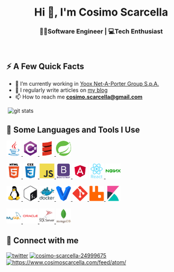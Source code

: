 <h1 align="center">Hi 👋, I'm Cosimo Scarcella</h1>
<h3 align="center">👨‍💻Software Engineer | 💻Tech Enthusiast</h3>
<br/>

<h2>⚡️ A Few Quick Facts</h2>

- 🔭 I’m currently working in <a href="https://www.ynap.com/">Yoox Net-A-Porter Group S.p.A.</a>
- 📝 I regularly write articles on <a href="https://www.cosimoscarcella.com">my blog</a>
- 📫 How to reach me **cosimo.scarcella@gmail.com**

<p>&nbsp;<img src="https://github-readme-stats.vercel.app/api?username=cosimoscarcella&show_icons=true&locale=en" alt="git stats" /></p>

<h2>🚀 Some Languages and Tools I Use</h2>

<p>
    <a href="https://www.java.com" target="_blank"> <img src="https://github.com/cosimoscarcella/cosimoscarcella/raw/main/images/logo-java.svg" alt="java" width="40" height="40"/> </a>
    <a href="https://www.w3schools.com/cs/" target="_blank"> <img src="https://github.com/cosimoscarcella/cosimoscarcella/raw/main/images/logo-csharp.svg" alt="csharp" width="40" height="40"/> </a>
    <a href="https://www.scala-lang.org" target="_blank"> <img src="https://github.com/cosimoscarcella/cosimoscarcella/raw/main/images/logo-scala.svg" alt="scala" width="40" height="40"/> </a>
    <a href="https://spring.io/" target="_blank"> <img src="https://github.com/cosimoscarcella/cosimoscarcella/raw/main/images/logo-spring.svg" alt="spring" width="40" height="40"/> </a>
    <br/><br/>
    <a href="https://www.w3.org/html/" target="_blank"> <img src="https://github.com/cosimoscarcella/cosimoscarcella/raw/main/images/logo-html5.svg" alt="html5" width="40" height="40"/> </a>
    <a href="https://www.w3schools.com/css/" target="_blank"> <img src="https://github.com/cosimoscarcella/cosimoscarcella/raw/main/images/logo-css3.svg" alt="css3" width="40" height="40"/> </a>
    <a href="https://developer.mozilla.org/en-US/docs/Web/JavaScript" target="_blank"> <img src="https://github.com/cosimoscarcella/cosimoscarcella/raw/main/images/logo-javascript.svg" alt="javascript" width="40" height="40"/> </a>
    <a href="https://getbootstrap.com" target="_blank"> <img src="https://github.com/cosimoscarcella/cosimoscarcella/raw/main/images/logo-bootstrap.svg" alt="bootstrap" width="40" height="40"/> </a>
    <a href="https://angular.io" target="_blank"> <img src="https://github.com/cosimoscarcella/cosimoscarcella/raw/main/images/logo-angular.svg" alt="angular" width="40" height="40"/></a>
    <a href="https://reactjs.org/" target="_blank"> <img src="https://github.com/cosimoscarcella/cosimoscarcella/raw/main/images/logo-react.svg" alt="react" width="40" height="40"/> </a>
    <a href="https://www.nginx.com" target="_blank"> <img src="https://github.com/cosimoscarcella/cosimoscarcella/raw/main/images/logo-nginx.svg" alt="nginx" width="40" height="40"/> </a>
    <br/><br/>
    <a href="https://www.linux.org/" target="_blank"> <img src="https://github.com/cosimoscarcella/cosimoscarcella/raw/main/images/logo-linux.svg" alt="linux" width="40" height="40"/> </a>
    <a href="https://www.gnu.org/software/bash/" target="_blank"> <img src="https://github.com/cosimoscarcella/cosimoscarcella/raw/main/images/logo-bash.svg" alt="bash" width="40" height="40"/> </a>
    <a href="https://www.docker.com/" target="_blank"> <img src="https://github.com/cosimoscarcella/cosimoscarcella/raw/main/images/logo-docker.svg" alt="docker" width="40" height="40"/> </a>
    <a href="https://www.vagrantup.com/" target="_blank"> <img src="https://github.com/cosimoscarcella/cosimoscarcella/raw/main/images/logo-vagrant.svg" alt="vagrant" width="40" height="40"/> </a>
    <a href="https://git-scm.com/" target="_blank"> <img src="https://github.com/cosimoscarcella/cosimoscarcella/raw/main/images/logo-git.svg" alt="git" width="40" height="40"/> </a>
    <a href="https://www.rabbitmq.com" target="_blank"> <img src="https://github.com/cosimoscarcella/cosimoscarcella/raw/main/images/logo-rabbitmq.svg" alt="rabbitMQ" width="40" height="40"/> </a>
    <a href="https://www.elastic.co/kibana" target="_blank"> <img src="https://github.com/cosimoscarcella/cosimoscarcella/raw/main/images/logo-kibana.svg" alt="kibana" width="40" height="40"/> </a>
    <br/><br/>
    <a href="https://www.mysql.com/" target="_blank"> <img src="https://github.com/cosimoscarcella/cosimoscarcella/raw/main/images/logo-mysql.svg" alt="mysql" width="40" height="40"/> </a>
    <a href="https://www.oracle.com/" target="_blank"> <img src="https://github.com/cosimoscarcella/cosimoscarcella/raw/main/images/logo-oracle.svg" alt="oracle" width="40" height="40"/> </a>
    <a href="https://www.microsoft.com/en-us/sql-server" target="_blank"> <img src="https://github.com/cosimoscarcella/cosimoscarcella/raw/main/images/logo-sql-server.svg" alt="mssql" width="40" height="40"/> </a>
    <a href="https://www.mongodb.com/" target="_blank"> <img src="https://github.com/cosimoscarcella/cosimoscarcella/raw/main/images/logo-mongodb.svg" alt="mongodb" width="40" height="40"/> </a>
</p>

<!-- <h2>✒️ Recent Posts</h2> -->

<!-- BLOG-POST-LIST:START -->
<!-- BLOG-POST-LIST:END -->
 
<h2>🔗 Connect with me</h2>

<p>
    <a href="https://twitter.com/scarcellacosimo" target="blank"><img align="center" src="https://raw.githubusercontent.com/rahuldkjain/github-profile-readme-generator/master/src/images/icons/Social/twitter.svg" alt="twitter" height="30" width="40" /></a>
    <a href="https://linkedin.com/in/cosimo-scarcella-24999675" target="blank"><img align="center" src="https://raw.githubusercontent.com/rahuldkjain/github-profile-readme-generator/master/src/images/icons/Social/linked-in-alt.svg" alt="cosimo-scarcella-24999675" height="30" width="40"/></a>
    <a href="/https://www.cosimoscarcella.com/feed/atom/" target="blank"><img align="center" src="https://raw.githubusercontent.com/rahuldkjain/github-profile-readme-generator/master/src/images/icons/Social/rss.svg" alt="https://www.cosimoscarcella.com/feed/atom/" height="30" width="40" /></a>
</p>